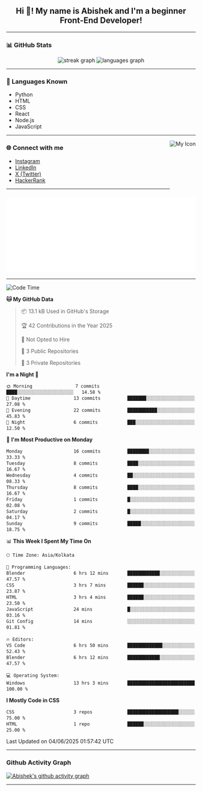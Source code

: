 <h2 align="center">Hi 👋! My name is <b>Abishek</b> and I'm a beginner Front-End Developer!</h2>

---

### 📊 GitHub Stats

<div align="center">
  <img src="https://streak-stats.demolab.com?user=Abishek-Web-Co&locale=en&mode=daily&theme=dracula&hide_border=false&border_radius=5" height="150" alt="streak graph" />
  <img src="https://github-readme-stats.vercel.app/api/top-langs?username=Abishek-Web-Co&locale=en&hide_title=false&layout=compact&card_width=320&langs_count=5&theme=dracula&hide_border=false" height="150" alt="languages graph" />
</div>

---

### 🧠 Languages Known

- Python  
- HTML  
- CSS  
- React  
- Node.js  
- JavaScript  

---

<img align="right" height="150" src="https://abish-file.web.app/assets/favicon.png" alt="My Icon" />

### 🌐 Connect with me

- [Instagram](https://www.instagram.com/abishek.xe/)
- [LinkedIn](https://www.linkedin.com/in/abishek-m-xe54z/)
- [X (Twitter)](https://x.com/abishekm0613)
- [HackerRank](https://www.hackerrank.com/profile/abishekinterspa1)

---


<div align="center">
  <img height="200" src="pic.png" alt="Profile Picture" />
</div>

---

<!--START_SECTION:waka-->
![Code Time](http://img.shields.io/badge/Code%20Time-9%20hrs%2051%20mins-blue)

**🐱 My GitHub Data** 

> 📦 13.1 kB Used in GitHub's Storage 
 > 
> 🏆 42 Contributions in the Year 2025
 > 
> 🚫 Not Opted to Hire
 > 
> 📜 3 Public Repositories 
 > 
> 🔑 3 Private Repositories 
 > 
**I'm a Night 🦉** 

```text
🌞 Morning                7 commits           ████░░░░░░░░░░░░░░░░░░░░░   14.58 % 
🌆 Daytime                13 commits          ███████░░░░░░░░░░░░░░░░░░   27.08 % 
🌃 Evening                22 commits          ███████████░░░░░░░░░░░░░░   45.83 % 
🌙 Night                  6 commits           ███░░░░░░░░░░░░░░░░░░░░░░   12.50 % 
```
📅 **I'm Most Productive on Monday** 

```text
Monday                   16 commits          ████████░░░░░░░░░░░░░░░░░   33.33 % 
Tuesday                  8 commits           ████░░░░░░░░░░░░░░░░░░░░░   16.67 % 
Wednesday                4 commits           ██░░░░░░░░░░░░░░░░░░░░░░░   08.33 % 
Thursday                 8 commits           ████░░░░░░░░░░░░░░░░░░░░░   16.67 % 
Friday                   1 commits           █░░░░░░░░░░░░░░░░░░░░░░░░   02.08 % 
Saturday                 2 commits           █░░░░░░░░░░░░░░░░░░░░░░░░   04.17 % 
Sunday                   9 commits           █████░░░░░░░░░░░░░░░░░░░░   18.75 % 
```


📊 **This Week I Spent My Time On** 

```text
🕑︎ Time Zone: Asia/Kolkata

💬 Programming Languages: 
Blender                  6 hrs 12 mins       ████████████░░░░░░░░░░░░░   47.57 % 
CSS                      3 hrs 7 mins        ██████░░░░░░░░░░░░░░░░░░░   23.87 % 
HTML                     3 hrs 4 mins        ██████░░░░░░░░░░░░░░░░░░░   23.50 % 
JavaScript               24 mins             █░░░░░░░░░░░░░░░░░░░░░░░░   03.16 % 
Git Config               14 mins             ░░░░░░░░░░░░░░░░░░░░░░░░░   01.81 % 

🔥 Editors: 
VS Code                  6 hrs 50 mins       █████████████░░░░░░░░░░░░   52.43 % 
Blender                  6 hrs 12 mins       ████████████░░░░░░░░░░░░░   47.57 % 

💻 Operating System: 
Windows                  13 hrs 3 mins       █████████████████████████   100.00 % 
```

**I Mostly Code in CSS** 

```text
CSS                      3 repos             ███████████████████░░░░░░   75.00 % 
HTML                     1 repo              ██████░░░░░░░░░░░░░░░░░░░   25.00 % 
```




 Last Updated on 04/06/2025 01:57:42 UTC
<!--END_SECTION:waka-->

---

### Github Activity Graph

[![Abishek's github activity graph](https://github-readme-activity-graph.vercel.app/graph?username=Abishek-Web-Co&bg_color=0d1117&color=ffffff&line=9e4c98&point=9e4c9c&area=true&hide_border=true)](https://abish-file.web.app)

---

